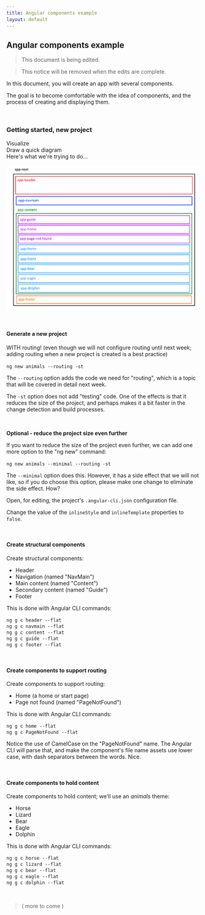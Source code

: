 ```yaml
---
title: Angular components example
layout: default
---
```


## Angular components example

> This document is being edited.

> This notice will be removed when the edits are complete.

In this document, you will create an app with several components. 

The goal is to become comfortable with the idea of components, and the process of creating and displaying them. 

<br>

### Getting started, new project

Visualize  
Draw a quick diagram  
Here's what we're trying to do...  

![Multiple components](../media/angular-components-v1.png)

<br>

#### Generate a new project  

WITH routing! (even though we will not configure routing until next week; adding routing when a new project is created is a best practice)  

`ng new animals --routing -st`

The `--routing` option adds the code we need for "routing", which is a topic that will be covered in detail next week. 

The `-st` option does not add "testing" code. One of the effects is that it reduces the size of the project, and perhaps makes it a bit faster in the change detection and build processes.

<br>

**Optional - reduce the project size even further**

If you want to reduce the size of the project even further, we can add one more option to the "ng new" command:

`ng new animals --minimal --routing -st`

The `--minimal` option does this. However, it has a side effect that we will not like, so if you do choose this option, please make one change to eliminate the side effect. How?

Open, for editing, the project's `.angular-cli.json` configuration file. 

Change the value of the `inlineStyle` and `inlineTemplate` properties to `false`. 

<br>

#### Create structural components

Create structural components:
* Header
* Navigation (named "NavMain")
* Main content (named "Content")
* Secondary content (named "Guide")
* Footer

This is done with Angular CLI commands:

```text
ng g c header --flat
ng g c navmain --flat
ng g c content --flat
ng g c guide --flat
ng g c footer --flat
```

<br>

#### Create components to support routing

Create components to support routing:
* Home (a home or start page)
* Page not found (named "PageNotFound")

This is done with Angular CLI commands:

```text
ng g c home --flat
ng g c PageNotFound --flat
```

Notice the use of CamelCase on the "PageNotFound" name. The Angular CLI will parse that, and make the component's file name assets use lower case, with dash separators between the words. Nice. 

<br> 

#### Create components to hold content

Create components to hold content; we'll use an *animals* theme:
* Horse
* Lizard
* Bear
* Eagle
* Dolphin

This is done with Angular CLI commands:

```text
ng g c horse --flat
ng g c lizard --flat
ng g c bear --flat
ng g c eagle --flat
ng g c dolphin --flat
```

<br>

> ( more to come )

<br>